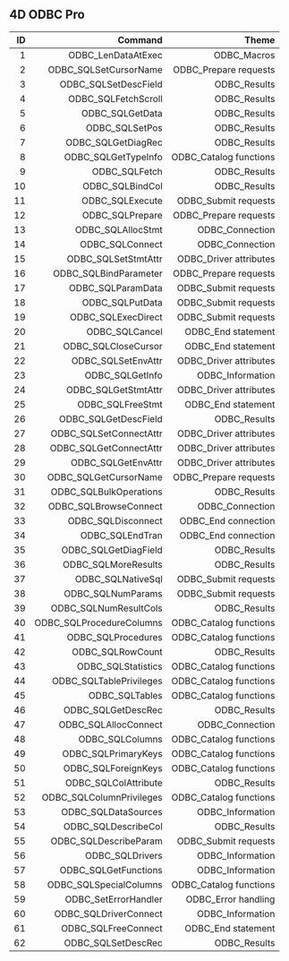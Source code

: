4D ODBC Pro
---

| ID  | Command  | Theme |
|------------:|---------------:|-----:|
| 1 | ODBC_LenDataAtExec | ODBC_Macros
| 2 | ODBC_SQLSetCursorName | ODBC_Prepare requests
| 3 | ODBC_SQLSetDescField | ODBC_Results
| 4 | ODBC_SQLFetchScroll | ODBC_Results
| 5 | ODBC_SQLGetData | ODBC_Results
| 6 | ODBC_SQLSetPos | ODBC_Results
| 7 | ODBC_SQLGetDiagRec | ODBC_Results
| 8 | ODBC_SQLGetTypeInfo | ODBC_Catalog functions
| 9 | ODBC_SQLFetch | ODBC_Results
| 10 | ODBC_SQLBindCol | ODBC_Results
| 11 | ODBC_SQLExecute | ODBC_Submit requests
| 12 | ODBC_SQLPrepare | ODBC_Prepare requests
| 13 | ODBC_SQLAllocStmt | ODBC_Connection
| 14 | ODBC_SQLConnect | ODBC_Connection
| 15 | ODBC_SQLSetStmtAttr | ODBC_Driver attributes
| 16 | ODBC_SQLBindParameter | ODBC_Prepare requests
| 17 | ODBC_SQLParamData | ODBC_Submit requests
| 18 | ODBC_SQLPutData | ODBC_Submit requests
| 19 | ODBC_SQLExecDirect | ODBC_Submit requests
| 20 | ODBC_SQLCancel | ODBC_End statement
| 21 | ODBC_SQLCloseCursor | ODBC_End statement
| 22 | ODBC_SQLSetEnvAttr | ODBC_Driver attributes
| 23 | ODBC_SQLGetInfo | ODBC_Information
| 24 | ODBC_SQLGetStmtAttr | ODBC_Driver attributes
| 25 | ODBC_SQLFreeStmt | ODBC_End statement
| 26 | ODBC_SQLGetDescField | ODBC_Results
| 27 | ODBC_SQLSetConnectAttr | ODBC_Driver attributes
| 28 | ODBC_SQLGetConnectAttr | ODBC_Driver attributes
| 29 | ODBC_SQLGetEnvAttr | ODBC_Driver attributes
| 30 | ODBC_SQLGetCursorName | ODBC_Prepare requests
| 31 | ODBC_SQLBulkOperations | ODBC_Results
| 32 | ODBC_SQLBrowseConnect | ODBC_Connection
| 33 | ODBC_SQLDisconnect | ODBC_End connection
| 34 | ODBC_SQLEndTran | ODBC_End connection
| 35 | ODBC_SQLGetDiagField | ODBC_Results
| 36 | ODBC_SQLMoreResults | ODBC_Results
| 37 | ODBC_SQLNativeSql | ODBC_Submit requests
| 38 | ODBC_SQLNumParams | ODBC_Submit requests
| 39 | ODBC_SQLNumResultCols | ODBC_Results
| 40 | ODBC_SQLProcedureColumns | ODBC_Catalog functions
| 41 | ODBC_SQLProcedures | ODBC_Catalog functions
| 42 | ODBC_SQLRowCount | ODBC_Results
| 43 | ODBC_SQLStatistics | ODBC_Catalog functions
| 44 | ODBC_SQLTablePrivileges | ODBC_Catalog functions
| 45 | ODBC_SQLTables | ODBC_Catalog functions
| 46 | ODBC_SQLGetDescRec | ODBC_Results
| 47 | ODBC_SQLAllocConnect | ODBC_Connection
| 48 | ODBC_SQLColumns | ODBC_Catalog functions
| 49 | ODBC_SQLPrimaryKeys | ODBC_Catalog functions
| 50 | ODBC_SQLForeignKeys | ODBC_Catalog functions
| 51 | ODBC_SQLColAttribute | ODBC_Results
| 52 | ODBC_SQLColumnPrivileges | ODBC_Catalog functions
| 53 | ODBC_SQLDataSources | ODBC_Information
| 54 | ODBC_SQLDescribeCol | ODBC_Results
| 55 | ODBC_SQLDescribeParam | ODBC_Submit requests
| 56 | ODBC_SQLDrivers | ODBC_Information
| 57 | ODBC_SQLGetFunctions | ODBC_Information
| 58 | ODBC_SQLSpecialColumns | ODBC_Catalog functions
| 59 | ODBC_SetErrorHandler | ODBC_Error handling
| 60 | ODBC_SQLDriverConnect | ODBC_Information
| 61 | ODBC_SQLFreeConnect | ODBC_End statement
| 62 | ODBC_SQLSetDescRec | ODBC_Results
